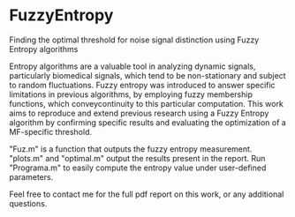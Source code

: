 # FuzzyEntropy
Finding the optimal threshold for noise signal distinction using Fuzzy Entropy algorithms

Entropy algorithms are a valuable tool in analyzing dynamic signals, particularly biomedical signals, which tend to be non-stationary and subject to random fluctuations. Fuzzy entropy was introduced to answer specific limitations in previous algorithms, by employing fuzzy membership functions, which conveycontinuity to this particular computation. This
work aims to reproduce and extend previous research using a Fuzzy Entropy algorithm by confirming specific results and evaluating the optimization of a MF-specific threshold.

"Fuz.m" is a function that outputs the fuzzy entropy measurement.
"plots.m" and "optimal.m" output the results present in the report.
Run "Programa.m" to easily compute the entropy value under user-defined parameters. 

Feel free to contact me for the full pdf report on this work, or any additional questions. 


